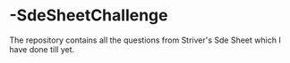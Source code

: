 # -SdeSheetChallenge
The repository contains all the questions from Striver's Sde Sheet which I have done till yet.
